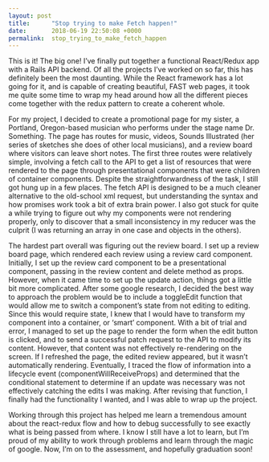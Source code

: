 ```yaml
---
layout: post
title:      "Stop trying to make Fetch happen!"
date:       2018-06-19 22:50:08 +0000
permalink:  stop_trying_to_make_fetch_happen
---
```



This is it! The big one! I’ve finally put together a functional React/Redux app with a Rails API backend. Of all the projects I’ve worked on so far, this has definitely been the most daunting. While the React framework has a lot going for it, and is capable of creating beautiful, FAST web pages, it took me quite some time to wrap my head around how all the different pieces come together with the redux pattern to create a coherent whole.

For my project, I decided to create a promotional page for my sister, a Portland, Oregon-based musician who performs under the stage name Dr. Something. The page has routes for music, videos, Sounds Illustrated (her series of sketches she does of other local musicians), and a review board where visitors can leave short notes. The first three routes were relatively simple, involving a fetch call to the API to get a list of resources that were rendered to the page through presentational components that were children of container components. Despite the straightforwardness of the task, I still got hung up in a few places. The fetch API is designed to be a much cleaner alternative to the old-school xml request, but understanding the syntax and how promises work took a bit of extra brain power. I also got stuck for quite a while trying to figure out why my components were not rendering properly, only to discover that a small inconsistency in my reducer was the culprit (I was returning an array in one case and objects in the others). 

The hardest part overall was figuring out the review board. I set up a review board page, which rendered each review using a review card component. Initially, I set up the review card component to be a presentational component, passing in the review content and delete method as props. However, when it came time to set up the update action, things got a little bit more complicated. After some google research, I decided the best way to approach the problem would be to include a toggleEdit function that would allow me to switch a component’s state from not editing to editing. Since this would require state, I knew that I would have to transform my component into a container, or ‘smart’ component. With a bit of trial and error, I managed to set up the page to render the form when the edit button is clicked, and to send a successful patch request to the API to modify its content. However, that content was not effectively re-rendering on the screen. If I refreshed the page, the edited review appeared, but it wasn’t automatically rendering. Eventually, I traced the flow of information into a lifecycle event (componentWillReceiveProps) and determined that the conditional statement to determine if an update was necessary was not effectively catching the edits I was making. After revising that function, I finally had the functionality I wanted, and I was able to wrap up the project.

Working through this project has helped me learn a tremendous amount about the react-redux flow and how to debug successfully to see exactly what is being passed from where. I know I still have a lot to learn, but I’m proud of my ability to work through problems and learn through the magic of google. Now, I’m on to the assessment, and hopefully graduation soon!

